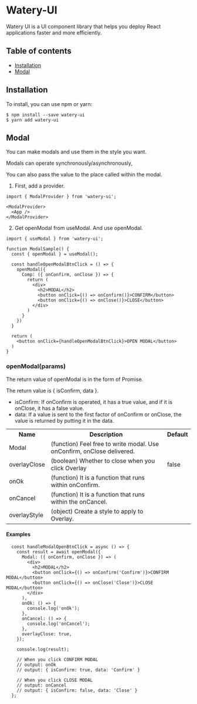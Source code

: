 # Watery-UI

Watery UI is a UI component library that helps you deploy React applications faster and more efficiently.

## Table of contents

- <a href="#Installation">Installation</a>
- <a href="#Modal">Modal</a>

## Installation

To install, you can use npm or yarn:

```
$ npm install --save watery-ui
$ yarn add watery-ui
```

## Modal

You can make modals and use them in the style you want.

Modals can operate synchronously/asynchronously,

You can also pass the value to the place called within the modal.

1. First, add a provider.

```
import { ModalProvider } from 'watery-ui';

<ModalProvider>
  <App />
</ModalProvider>
```

2. Get openModal from useModal. And use openModal.

```
import { useModal } from 'watery-ui';

function ModalSample() {
  const { openModal } = useModal();

  const handleOpenModalBtnClick = () => {
    openModal({
      Comp: ({ onConfirm, onClose }) => {
        return (
          <div>
            <h2>MODAL</h2>
            <button onClick={() => onConfirm()}>CONFIRM</button>
            <button onClick={() => onClose()}>CLOSE</button>
          </div>
        )
      }
    })
  }

  return (
    <button onClick={handleOpenModalBtnClick}>OPEN MODAL</button>
  )
}
```

### openModal(params)

The return value of openModal is in the form of Promise.

The return value is { isConfirm, data }.

- isConfirm: If onConfirm is operated, it has a true value, and if it is onClose, it has a false value.
- data: If a value is sent to the first factor of onConfirm or onClose, the value is returned by putting it in the data.

<table style="margin: 10px 0;">
  <tr>
    <th>Name</th>
    <th>Description</th>
    <th>Default</th>
  </tr>
  <tr>
    <td>Modal</td>
    <td>
      (function) Feel free to write modal. Use onConfirm, onClose delivered.
    </td>
    <td></td>
  </tr>
  <tr>
    <td>overlayClose</td>
    <td>
      (boolean) Whether to close when you click Overlay
    </td>
    <td>false</td>
  </tr>
  <tr>
    <td>onOk</td>
    <td>
      (function) It is a function that runs within onConfirm.
    </td>
    <td></td>
  </tr>
  <tr>
    <td>onCancel</td>
    <td>
      (function) It is a function that runs within the onCancel.
    </td>
    <td></td>
  </tr>
  <tr>
    <td>overlayStyle</td>
    <td>
      (object) Create a style to apply to Overlay.
    </td>
    <td></td>
  </tr>
</table>

#### Examples

```
  const handleModalOpenBtnClick = async () => {
    const result = await openModal({
      Modal: ({ onConfirm, onClose }) => (
        <div>
          <h2>MODAL</h2>
          <button onClick={() => onConfirm('Confirm')}>CONFIRM MODAL</button>
          <button onClick={() => onClose('Close')}>CLOSE MODAL</button>
        </div>
      ),
      onOk: () => {
        console.log('onOk');
      },
      onCancel: () => {
        console.log('onCancel');
      },
      overlayClose: true,
    });

    console.log(result);

    // When you click CONFIRM MODAL
    // output: onOk
    // output: { isConfirm: true, data: 'Confirm' }

    // When you click CLOSE MODAL
    // output: onCancel
    // output: { isConfirm: false, data: 'Close' }
  };
```
